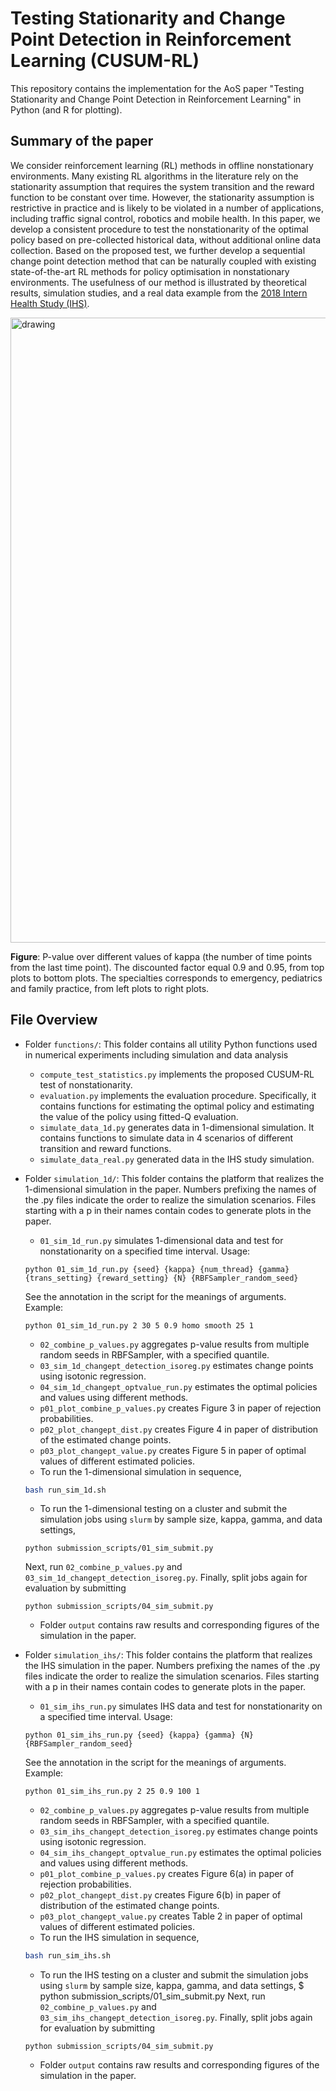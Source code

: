 # Testing Stationarity and Change Point Detection in Reinforcement Learning (CUSUM-RL)

This repository contains the implementation for the AoS paper "Testing Stationarity and Change Point Detection in Reinforcement Learning" in Python (and R for plotting).


## Summary of the paper

We consider reinforcement learning (RL) methods in offline nonstationary environments. Many existing RL algorithms in the literature rely on the stationarity assumption that requires the system transition and the reward function to be constant over time. However, the stationarity assumption is restrictive in practice and is likely to be violated in a number of applications, including traffic signal control, robotics and mobile health. In this paper, we develop a consistent procedure to test the nonstationarity of the optimal policy based on pre-collected historical data, without additional online data collection. Based on the proposed test, we further develop a sequential change point detection method that can be naturally coupled with existing state-of-the-art RL methods for policy optimisation in nonstationary environments. The usefulness of our method is illustrated by theoretical results, simulation studies, and a real data example from the [2018 Intern Health Study (IHS)](https://www.srijan-sen-lab.com/intern-health-study).

<img align="center" src="data_pvalue.png" alt="drawing" width="1000">

**Figure**: P-value over different values of kappa (the number of time points from the last time point). The discounted factor equal 0.9 and 0.95, from top plots to bottom plots. The specialties corresponds to emergency, pediatrics and family practice, from left plots to right plots.

## File Overview

- Folder `functions/`: This folder contains all utility Python functions used in numerical experiments including simulation and data analysis
    - `compute_test_statistics.py` implements the proposed CUSUM-RL test of nonstationarity.
    - `evaluation.py` implements the evaluation procedure. Specifically, it contains functions for estimating the optimal policy and estimating the value of the policy using fitted-Q evaluation.
    - `simulate_data_1d.py` generates data in 1-dimensional simulation. It contains functions to simulate data in 4 scenarios of different transition and reward functions.
    - `simulate_data_real.py` generated data in the IHS study simulation.

- Folder `simulation_1d/`: This folder contains the platform that realizes the 1-dimensional simulation in the paper. Numbers prefixing the names of the .py files indicate the order to realize the simulation scenarios. Files starting with a p in their names contain codes to generate plots in the paper. 
    - `01_sim_1d_run.py` simulates 1-dimensional data and test for nonstationarity on a specified time interval. Usage:
    ```console
    python 01_sim_1d_run.py {seed} {kappa} {num_thread} {gamma} {trans_setting} {reward_setting} {N} {RBFSampler_random_seed}
    ```
    See the annotation in the script for the meanings of arguments. Example:
    ```console
    python 01_sim_1d_run.py 2 30 5 0.9 homo smooth 25 1
    ```
    - `02_combine_p_values.py` aggregates p-value results from multiple random seeds in RBFSampler, with a specified quantile.
    - `03_sim_1d_changept_detection_isoreg.py` estimates change points using isotonic regression.
    - `04_sim_1d_changept_optvalue_run.py` estimates the optimal policies and values using different methods.
    - `p01_plot_combine_p_values.py` creates Figure 3 in paper of rejection probabilities. 
    - `p02_plot_changept_dist.py` creates Figure 4 in paper of distribution of the estimated change points.
    - `p03_plot_changept_value.py` creates Figure 5 in paper of optimal values of different estimated policies.
    - To run the 1-dimensional simulation in sequence, 
    ```sh
    bash run_sim_1d.sh
    ```
    - To run the 1-dimensional testing on a cluster and submit the simulation jobs using `slurm` by sample size, kappa, gamma, and data settings,
    ```console
    python submission_scripts/01_sim_submit.py
    ```
    Next, run `02_combine_p_values.py` and `03_sim_1d_changept_detection_isoreg.py`.
    Finally, split jobs again for evaluation by submitting
    ```console
    python submission_scripts/04_sim_submit.py
    ```
    - Folder `output` contains raw results and corresponding figures of the simulation in the paper.

- Folder `simulation_ihs/`: This folder contains the platform that realizes the IHS simulation in the paper. Numbers prefixing the names of the .py files indicate the order to realize the simulation scenarios. Files starting with a p in their names contain codes to generate plots in the paper. 
    - `01_sim_ihs_run.py` simulates IHS data and test for nonstationarity on a specified time interval. Usage:
    ```console
    python 01_sim_ihs_run.py {seed} {kappa} {gamma} {N} {RBFSampler_random_seed}
    ```
    See the annotation in the script for the meanings of arguments. Example:
    
    ```console
    python 01_sim_ihs_run.py 2 25 0.9 100 1
    ```
    - `02_combine_p_values.py` aggregates p-value results from multiple random seeds in RBFSampler, with a specified quantile.
    - `03_sim_ihs_changept_detection_isoreg.py` estimates change points using isotonic regression.
    - `04_sim_ihs_changept_optvalue_run.py` estimates the optimal policies and values using different methods.
    - `p01_plot_combine_p_values.py` creates Figure 6(a) in paper of rejection probabilities. 
    - `p02_plot_changept_dist.py` creates Figure 6(b) in paper of distribution of the estimated change points.
    - `p03_plot_changept_value.py` creates Table 2 in paper of optimal values of different estimated policies.
    - To run the IHS simulation in sequence, 
    ```sh
    bash run_sim_ihs.sh
    ```

    - To run the IHS testing on a cluster and submit the simulation jobs using `slurm` by sample size, kappa, gamma, and data settings,
    $ python submission_scripts/01_sim_submit.py
    Next, run `02_combine_p_values.py` and `03_sim_ihs_changept_detection_isoreg.py`.
    Finally, split jobs again for evaluation by submitting
    ```console
    python submission_scripts/04_sim_submit.py
    ```
    - Folder `output` contains raw results and corresponding figures of the simulation in the paper.


